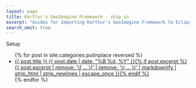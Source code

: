 ```yaml
---
layout: page
title: Karttur's GeoImagine Framework - ship in
excerpt: "Guides for Importing Karttur's GeoImagine Framework to Eclipse IDE"
search_omit: true
---
```


Setup

<ul class="post-list">
{% for post in site.categories.putinplace reversed %}
  <li><article><a href="{{ site.url }}{{ post.url }}">{{ post.title }} <span class="entry-date"><time datetime="{{ post.date | date_to_xmlschema }}">{{ post.date | date: "%B %d, %Y" }}</time></span>{% if post.excerpt %} <span class="excerpt">{{ post.excerpt | remove: '\[ ... \]' | remove: '\( ... \)' | markdownify | strip_html | strip_newlines | escape_once }}</span>{% endif %}</a></article></li>
{% endfor %}
</ul>
